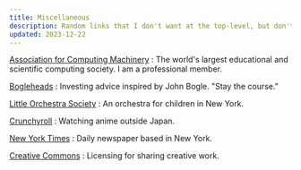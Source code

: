 ```yaml
---
title: Miscellaneous
description: Random links that I don't want at the top-level, but don't have an appropriate category yet.
updated: 2023-12-22
---
```


[Association for Computing Machinery](https://www.acm.org/)
:   The world's largest educational and scientific computing society.
    I am a professional member.

[Bogleheads](https://www.bogleheads.org/)
:   Investing advice inspired by John Bogle.  "Stay the course."

[Little Orchestra Society](https://www.littleorchestra.org/)
:   An orchestra for children in New York.

[Crunchyroll](https://www.crunchyroll.com/)
:   Watching anime outside Japan.

[New York Times](https://www.nytimes.com/)
:   Daily newspaper based in New York.

[Creative Commons](https://creativecommons.org/)
:   Licensing for sharing creative work.
